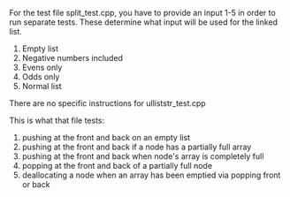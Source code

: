 For the test file split_test.cpp, you have to provide an input 1-5 in order to run separate tests.
These determine what input will be used for the linked list.

1. Empty list
2. Negative numbers included
3. Evens only
4. Odds only
5. Normal list

There are no specific instructions for ulliststr_test.cpp

This is what that file tests:
1. pushing at the front and back on an empty list
2. pushing at the front and back if a node has a partially full array
3. pushing at the front and back when node's array is completely full
4. popping at the front and back of a partially full node
5. deallocating a node when an array has been emptied via popping front or back